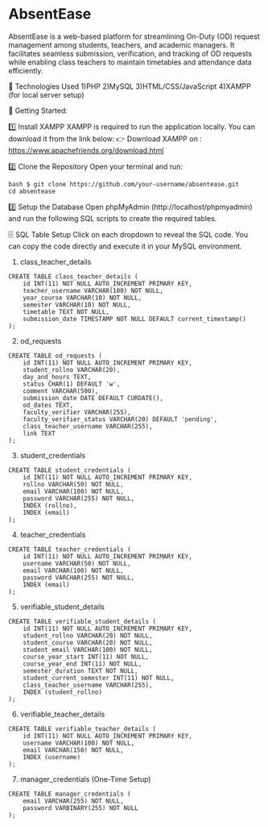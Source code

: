 # AbsentEase

AbsentEase is a web-based platform for streamlining On-Duty (OD) request management among students, teachers, and academic managers. It facilitates seamless submission, verification, and tracking of OD requests while enabling class teachers to maintain timetables and attendance data efficiently.

🔧 Technologies Used
1)PHP
2)MySQL
3)HTML/CSS/JavaScript
4)XAMPP (for local server setup)

🚀 Getting Started:

1️⃣ Install XAMPP
XAMPP is required to run the application locally. You can download it from the link below:
👉 Download XAMPP on : https://www.apachefriends.org/download.html

2️⃣ Clone the Repository
Open your terminal and run:

```
bash $ git clone https://github.com/your-username/absentease.git
cd absentease
```
3️⃣ Setup the Database
Open phpMyAdmin (http://localhost/phpmyadmin) and run the following SQL scripts to create the required tables.

🗄️ SQL Table Setup
Click on each dropdown to reveal the SQL code. You can copy the code directly and execute it in your MySQL environment.

1) class_teacher_details
```
CREATE TABLE class_teacher_details (
    id INT(11) NOT NULL AUTO_INCREMENT PRIMARY KEY,
    teacher_username VARCHAR(100) NOT NULL,
    year_course VARCHAR(10) NOT NULL,
    semester VARCHAR(10) NOT NULL,
    timetable TEXT NOT NULL,
    submission_date TIMESTAMP NOT NULL DEFAULT current_timestamp()
);
```
2) od_requests

```
CREATE TABLE od_requests (
    id INT(11) NOT NULL AUTO_INCREMENT PRIMARY KEY,
    student_rollno VARCHAR(20),
    day_and_hours TEXT,
    status CHAR(1) DEFAULT 'w',
    comment VARCHAR(500),
    submission_date DATE DEFAULT CURDATE(),
    od_dates TEXT,
    faculty_verifier VARCHAR(255),
    faculty_verifier_status VARCHAR(20) DEFAULT 'pending',
    class_teacher_username VARCHAR(255),
    link TEXT
);
```

3) student_credentials

```
CREATE TABLE student_credentials (
    id INT(11) NOT NULL AUTO_INCREMENT PRIMARY KEY,
    rollno VARCHAR(50) NOT NULL,
    email VARCHAR(100) NOT NULL,
    password VARCHAR(255) NOT NULL,
    INDEX (rollno),
    INDEX (email)
);

```


4) teacher_credentials

```
CREATE TABLE teacher_credentials (
    id INT(11) NOT NULL AUTO_INCREMENT PRIMARY KEY,
    username VARCHAR(50) NOT NULL,
    email VARCHAR(100) NOT NULL,
    password VARCHAR(255) NOT NULL,
    INDEX (email)
);

```
5) verifiable_student_details

```
CREATE TABLE verifiable_student_details (
    id INT(11) NOT NULL AUTO_INCREMENT PRIMARY KEY,
    student_rollno VARCHAR(20) NOT NULL,
    student_course VARCHAR(20) NOT NULL,
    student_email VARCHAR(100) NOT NULL,
    course_year_start INT(11) NOT NULL,
    course_year_end INT(11) NOT NULL,
    semester_duration TEXT NOT NULL,
    student_current_semester INT(11) NOT NULL,
    class_teacher_username VARCHAR(255),
    INDEX (student_rollno)
);

```


6) verifiable_teacher_details

```
CREATE TABLE verifiable_teacher_details (
    id INT(11) NOT NULL AUTO_INCREMENT PRIMARY KEY,
    username VARCHAR(100) NOT NULL,
    email VARCHAR(150) NOT NULL,
    INDEX (username)
);
```

7) manager_credentials (One-Time Setup)

```
CREATE TABLE manager_credentials (
    email VARCHAR(255) NOT NULL,
    password VARBINARY(255) NOT NULL
);
```
